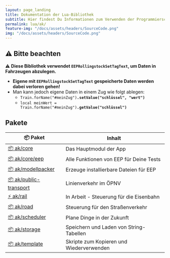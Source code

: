 ```yaml
---
layout: page_landing
title: Dokumentation der Lua-Bibliothek
subtitle: Hier findest Du Informationen zum Verwenden der Programmierschnittstelle
permalink: lua/ak/
feature-img: "/docs/assets/headers/SourceCode.png"
img: "/docs/assets/headers/SourceCode.png"
---
```


## ⚠ Bitte beachten

⚠ **Diese Bibliothek verwendet `EEPRollingstockSetTagText`, um Daten in Fahrzeugen abzulegen.**

- **Eigene mit `EEPRollingstockSetTagText` gespeicherte Daten werden dabei verloren gehen!**
- Man kann jedoch eigene Daten in einem Zug wie folgt ablegen:
  - `Train.forName("#meinZug")`**`.setValue("schlüssel", "wert")`**
  - `local meinWert = Train.forName("#meinZug")`**`.getValue("schlüssel")`**

## Pakete

<table class="table flex" style="width: 35em; max-width: inherit;">
  <thead>
    <tr>
      <th scope="col">📦&nbsp;Paket</th>
      <th scope="col">Inhalt</th>
    </tr>
  </thead>
  <tbody>
    <tr>
      <td><a href="core/">📦&nbsp;ak/core</a></td>
      <td>Das Hauptmodul der App</td>
    </tr>
    <tr>
      <td><a href="core/eep/">📦&nbsp;ak/core/eep</a></td>
      <td>Alle Funktionen von EEP für Deine Tests</td>
    </tr>
    <tr>
      <td><nobr><a href="modellpacker/">📦&nbsp;ak/modellpacker</a></nobr></td>
      <td>Erzeuge installierbare Dateien für EEP</td>
    </tr>
    <tr>
      <td><a href="public-transport/">📦&nbsp;ak/public-transport</a></td>
      <td>Linienverkehr im ÖPNV</td>
    </tr>
    <tr>
      <td><a class="text-muted" href="rail/">⚡&nbsp;ak/rail</a></td>
      <td>In Arbeit<span class="text-muted"> - Steuerung für die Eisenbahn</span></td>
    </tr>
    <tr>
      <td><a href="road/">📦&nbsp;ak/road</a></td>
      <td>Steuerung für den Straßenverkehr</td>
    </tr>
    <tr>
      <td><a href="scheduler/">📦&nbsp;ak/scheduler</a></td>
      <td>Plane Dinge in der Zukunft</td>
    </tr>
    <tr>
      <td><a href="storage/">📦&nbsp;ak/storage</a></td>
      <td>Speichern und Laden von String-Tabellen</td>
    </tr>
    <tr>
      <td><a href="template/">📦&nbsp;ak/template</a></td>
      <td>Skripte zum Kopieren und Wiederverwenden</td>
    </tr>
  </tbody>
</table>
